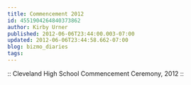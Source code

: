 ```yaml
---
title: Commencement 2012
id: 4551904264840373862
author: Kirby Urner
published: 2012-06-06T23:44:00.003-07:00
updated: 2012-06-06T23:44:58.662-07:00
blog: bizmo_diaries
tags: 
---
```


:: Cleveland High School Commencement Ceremony, 2012 ::